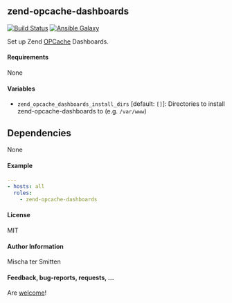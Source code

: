## zend-opcache-dashboards

[![Build Status](https://travis-ci.org/Oefenweb/ansible-zend-opcache-dashboards.svg?branch=master)](https://travis-ci.org/Oefenweb/ansible-zend-opcache-dashboards) [![Ansible Galaxy](http://img.shields.io/badge/ansible--galaxy-zend--opcache--dashboards-blue.svg)](https://galaxy.ansible.com/Oefenweb/zend-opcache-dashboards)

Set up Zend [OPCache](http://php.net/manual/en/book.opcache.php) Dashboards.

#### Requirements

None

#### Variables

* `zend_opcache_dashboards_install_dirs` [default: `[]`]: Directories to install zend-opcache-dashboards to (e.g. `/var/www`)

## Dependencies

None

#### Example

```yaml
---
- hosts: all
  roles:
    - zend-opcache-dashboards
```

#### License

MIT

#### Author Information

Mischa ter Smitten

#### Feedback, bug-reports, requests, ...

Are [welcome](https://github.com/Oefenweb/ansible-zend-opcache-dashboards/issues)!

